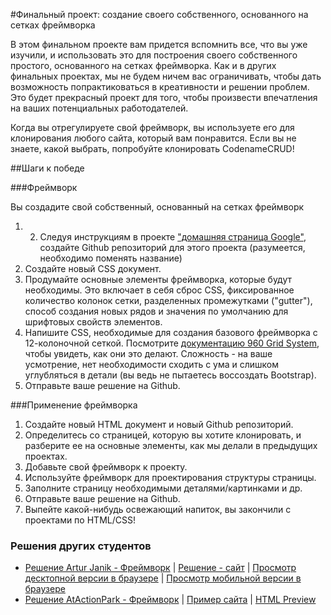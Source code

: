 #Финальный проект: создание своего собственного, основанного на сетках фреймворка

В этом финальном проекте вам придется вспомнить все, что вы уже изучили, и использовать это для построения своего собственного простого, основанного на сетках фреймворка. Как и в других финальных проектах, мы не будем ничем вас ограничивать, чтобы дать возможность попрактиковаться в креативности и решении проблем. Это будет прекрасный проект для того, чтобы произвести впечатления на ваших потенциальных работодателей.

Когда вы отрегулируете свой фреймворк, вы используете его для клонирования любого сайта, который вам понравится. Если вы не знаете, какой выбрать, попробуйте клонировать CodenameCRUD!

##Шаги к победе

###Фреймворк

Вы создадите свой собственный, основанный на сетках фреймворк

1. 2. Следуя инструкциям в проекте ["домашняя страница Google"](/basics-of-web-development/project-html-css), создайте Github репозиторий для этого проекта (разумеется, необходимо поменять название)
2. Создайте новый CSS документ.
3. Продумайте основные элементы фреймворка, которые будут необходимы. Это включает в себя сброс CSS, фиксированное количество колонок сетки, разделенных промежутками ("gutter"), способ создания новых рядов и значения по умолчанию для шрифтовых свойств элементов.
4. Напишите CSS, необходимые для создания базового фреймворка с 12-колоночной сеткой. Посмотрите [документацию 960 Grid System](http://960.gs), чтобы увидеть, как они это делают. Сложность - на ваше усмотрение, нет необходимости сходить с ума и слишком углубляться в детали (вы ведь не пытаетесь воссоздать Bootstrap).
5. Отправьте ваше решение на Github.

###Применение фреймворка

1. Создайте новый HTML документ и новый Github репозиторий.
2. Определитесь со страницей, которую вы хотите клонировать, и разберите ее на основные элементы, как мы делали в предыдущих проектах.
3. Добавьте свой фреймворк к проекту.
4. Используйте фреймворк для проектирования структуры страницы.
5. Заполните страницу необходимыми деталями/картинками и др.
6. Отправьте ваше решение на Github.
7. Выпейте какой-нибудь освежающий напиток, вы закончили с проектами по HTML/CSS!

### Решения других студентов

* [Решение Artur Janik - Фреймворк](https://github.com/ArturJanik/Stellage) | [Решение - сайт](https://github.com/ArturJanik/ProjectInteria) | [Просмотр десктопной версии в браузере](https://htmlpreview.github.io/?https://github.com/ArturJanik/ProjectInteria/blob/master/index.html) | [Просмотр мобильной версии в браузере](https://htmlpreview.github.io/?https://github.com/ArturJanik/ProjectInteria/blob/master/mindex.html)
* [Решение AtActionPark - Фреймворк](https://github.com/AtActionPark/odin_grid_framework) | [Пример сайта](https://github.com/AtActionPark/odin_grid_framework_example) | [HTML Preview](http://htmlpreview.github.io/?https://github.com/AtActionPark/odin_grid_framework_example/blob/master/main.html)
